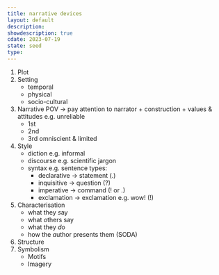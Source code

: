 ```yaml
---
title: narrative devices
layout: default
description: 
showdescription: true
cdate: 2023-07-19
state: seed
type: 
---
```


1. Plot
2. Setting
    - temporal
    - physical
    - socio-cultural
3. Narrative POV → pay attention to narrator + construction + values & attitudes e.g. unreliable
    - 1st
    - 2nd
    - 3rd omniscient & limited
4. Style
    - diction e.g. informal
    - discourse e.g. scientific jargon
    - syntax e.g. sentence types:
        - declarative → statement (.)
        - inquisitive → question (?)
        - imperative → command (! or .)
        - exclamation → exclamation e.g. wow! (!)
5. Characterisation
    - what they *s*ay
    - what *o*thers say
    - what they *d*o
    - how the *a*uthor presents them (SODA)
6. Structure
7. Symbolism
    - Motifs
    - Imagery

